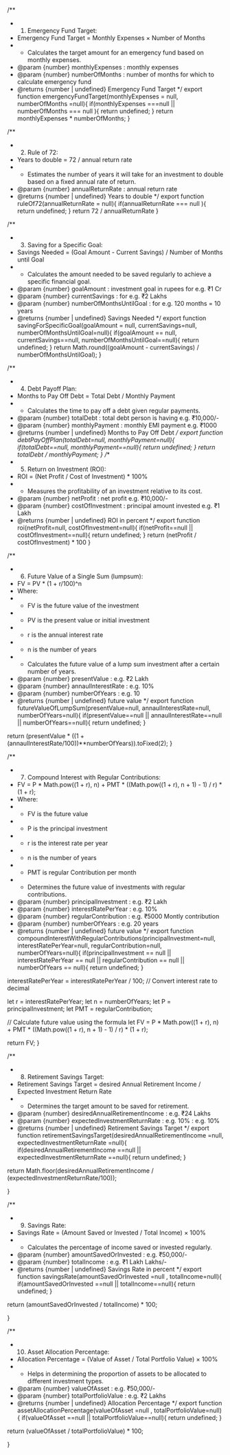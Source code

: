 /**
 * 1. Emergency Fund Target:
 *  Emergency Fund Target = Monthly Expenses × Number of Months
 *  - Calculates the target amount for an emergency fund based on monthly expenses.
 * @param {number} monthlyExpenses : monthly expenses
 * @param {number} numberOfMonths : number of months for which to calculate emergency fund
 * @returns {number | undefined} Emergency Fund Target 
 */
export function emergencyFundTarget(monthlyExpenses = null, numberOfMonths =null){
  if(monthlyExpenses ===null || numberOfMonths === null ){
    return undefined;
  }
  return monthlyExpenses * numberOfMonths;
}

/**
 * 2. Rule of 72:
 *  Years to double = 72 / annual return rate
 *  - Estimates the number of years it will take for an investment to double based on a fixed annual rate of return.
 * @param {number} annualReturnRate : annual return rate
 * @returns {number | undefined}  Years to double
 */
export function ruleOf72(annualReturnRate = null){
  if(annualReturnRate === null ){
    return undefined;
  }
  return 72 / annualReturnRate
}

/**
 * 3. Saving for a Specific Goal:
 *  Savings Needed = (Goal Amount - Current Savings) / Number of Months until Goal
 *  - Calculates the amount needed to be saved regularly to achieve a specific financial goal.
 * @param {number} goalAmount : investment goal in rupees for e.g. ₹1 Cr
 * @param {number} currentSavings : for e.g. ₹2 Lakhs
 * @param {number} numberOfMonthsUntilGoal : for e.g. 120 months = 10 years
 * @returns {number | undefined} Savings Needed
 */
export function savingForSpecificGoal(goalAmount = null, currentSavings=null, numberOfMonthsUntilGoal=null){
  if(goalAmount == null, currentSavings==null, numberOfMonthsUntilGoal==null){
    return undefined;
  }
  return Math.round((goalAmount - currentSavings) / numberOfMonthsUntilGoal);
}

/**
 * 4. Debt Payoff Plan:
 *  Months to Pay Off Debt = Total Debt / Monthly Payment
 *  - Calculates the time to pay off a debt given regular payments.
 * @param {number} totalDebt : total debt person is having e.g. ₹10,000/-
 * @param {number} monthlyPayment : monthly EMI payment e.g. ₹1000
 * @returns {number | undefined} Months to Pay Off Debt
 */
export function debtPayOffPlan(totalDebt=null,  monthlyPayment=null){
  if(totalDebt==null,  monthlyPayment==null){
    return undefined;
  }
  return totalDebt / monthlyPayment;
}
/**
 * 5. Return on Investment (ROI):
 *  ROI = (Net Profit / Cost of Investment) * 100%
 *  - Measures the profitability of an investment relative to its cost.
 * @param {number} netProfit : net profit e.g. ₹10,000/-
 * @param {number} costOfInvestment : principal amount invested e.g. ₹1 Lakh
 * @returns {number | undefined} ROI in percent
 */
export function roi(netProfit=null,  costOfInvestment=null){
  if(netProfit==null || costOfInvestment==null){
    return undefined;
  }
  return (netProfit / costOfInvestment) * 100
}

/**
 * 6. Future Value of a Single Sum (lumpsum):
 *  FV = PV * (1 + r/100)^n
 *  Where:
 *  - FV is the future value of the investment
 *  - PV is the present value or initial investment
 *  - r is the annual interest rate 
 *  - n is the number of years
 *  - Calculates the future value of a lump sum investment after a certain number of years.
 * @param {number} presentValue : e.g. ₹2 Lakh
 * @param {number} annaulInterestRate : e.g. 10%
 * @param {number} numberOfYears : e.g. 10
 * @returns {number | undefined} future value
 */
export function futureValueOfLumpSum(presentValue=null, annaulInterestRate=null, numberOfYears=null){
  if(presentValue==null || annaulInterestRate==null || numberOfYears==null){
    return undefined;
  }
  
  return (presentValue * ((1 + (annaulInterestRate/100))**numberOfYears)).toFixed(2);
}

/**
 * 7. Compound Interest with Regular Contributions:
 *   FV = P * Math.pow((1 + r), n) + PMT * ((Math.pow((1 + r), n + 1) - 1) / r) * (1 + r);
 *  Where:
 *  - FV is the future value
 *  - P is the principal investment
 *  - r is the interest rate per year
 *  - n is the number of years
 *  - PMT is regular Contribution per month
 *  - Determines the future value of investments with regular contributions.
 * @param {number} principalInvestment : e.g. ₹2 Lakh
 * @param {number} interestRatePerYear : e.g. 10%
 * @param {number} regularContribution : e.g. ₹5000 Montly contribution
 * @param {number} numberOfYears : e.g. 20 years
 * @returns {number | undefined} future value
 */
export function compoundInterestWithRegularContributions(principalInvestment=null, interestRatePerYear=null, regularContribution=null, numberOfYears=null){
  if(principalInvestment == null || interestRatePerYear == null || regularContribution == null || numberOfYears == null){
    return undefined;
  }
  
  interestRatePerYear = interestRatePerYear / 100; // Convert interest rate to decimal
  
  let r = interestRatePerYear;
  let n = numberOfYears;
  let P = principalInvestment;
  let PMT = regularContribution;
  
  // Calculate future value using the formula
  let FV = P * Math.pow((1 + r), n) + PMT * ((Math.pow((1 + r), n + 1) - 1) / r) * (1 + r);
  
  return FV;
}


/**
 * 8. Retirement Savings Target:
 *  Retirement Savings Target = desired Annual Retirement Income / Expected Investment Return Rate
 *  - Determines the target amount to be saved for retirement.
 * @param {number} desiredAnnualRetirementIncome : e.g. ₹24 Lakhs
 * @param {number} expectedInvestmentReturnRate : e.g. 10%
 : e.g. 10%
 * @returns {number | undefined} Retirement Savings Target
 */
export function retirementSavingsTarget(desiredAnnualRetirementIncome =null,  expectedInvestmentReturnRate =null){
  if(desiredAnnualRetirementIncome ==null || expectedInvestmentReturnRate ==null){
    return undefined;
  }
  
  return Math.floor(desiredAnnualRetirementIncome / (expectedInvestmentReturnRate/100));

}


/**
 * 9. Savings Rate:
 *  Savings Rate = (Amount Saved or Invested / Total Income) × 100%
 *  - Calculates the percentage of income saved or invested regularly.
 * @param {number} amountSavedOrInvested : e.g. ₹50,000/-
 * @param {number} totalIncome : e.g. ₹1 Lakh Lakhs/-
 * @returns {number | undefined} Savings Rate in percent
 */
 export function savingsRate(amountSavedOrInvested =null , totalIncome=null){
  if(amountSavedOrInvested ==null || totalIncome==null){
    return undefined;
  }
  
  return (amountSavedOrInvested / totalIncome) * 100;

}

/**
 * 10. Asset Allocation Percentage:
 *  Allocation Percentage = (Value of Asset / Total Portfolio Value) × 100%
 *  - Helps in determining the proportion of assets to be allocated to different investment types.
 * @param {number} valueOfAsset : e.g. ₹50,000/-
 * @param {number} totalPortfolioValue : e.g. ₹2 Lakhs
 * @returns {number | undefined} Allocation Percentage
 */
 export function assetAllocationPercentage(valueOfAsset =null , totalPortfolioValue=null){
  if(valueOfAsset ==null || totalPortfolioValue==null){
    return undefined;
  }
  
  return (valueOfAsset / totalPortfolioValue) * 100;

}
